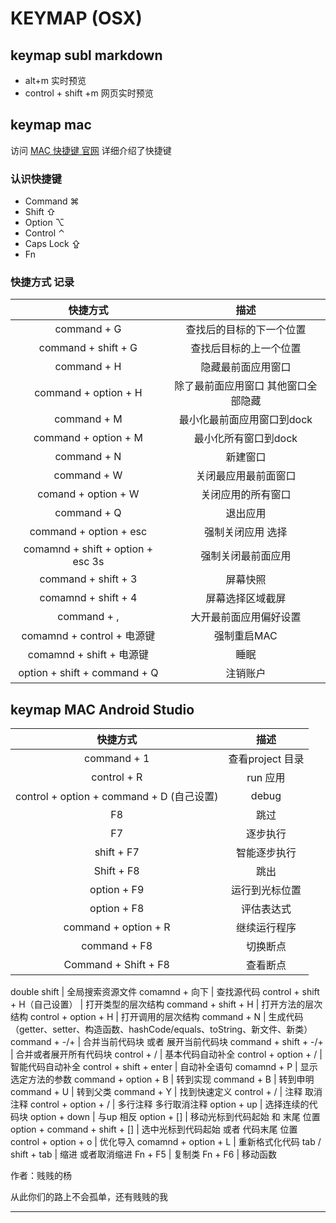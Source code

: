 # KEYMAP (OSX)

## keymap subl markdown  
- alt+m 实时预览
- control + shift +m 网页实时预览

## keymap mac

访问 [MAC 快捷键 官网][1] 详细介绍了快捷键

### 认识快捷键

- Command ⌘   
- Shift ⇧  
- Option ⌥
- Control ⌃
- Caps Lock ⇪
- Fn


###  快捷方式 记录

 快捷方式| 描述
 :---: | :---:
 command + G|查找后的目标的下一个位置 
 command + shift + G | 查找后目标的上一个位置
 command + H | 隐藏最前面应用窗口
 command + option + H | 除了最前面应用窗口 其他窗口全部隐藏
 command + M | 最小化最前面应用窗口到dock
 command + option + M | 最小化所有窗口到dock
 command + N | 新建窗口
 command + W | 关闭最应用最前面窗口
 comand + option + W | 关闭应用的所有窗口
 command + Q | 退出应用
 command + option + esc | 强制关闭应用 选择
 comamnd + shift + option + esc 3s| 强制关闭最前面应用
 command + shift + 3 | 屏幕快照
 comamnd + shift + 4 | 屏幕选择区域截屏
 command + , | 大开最前面应用偏好设置
 comamnd + control + 电源键 | 强制重启MAC
 comamnd + shift + 电源键 | 睡眠
 option + shift + command + Q | 注销账户
 


## keymap MAC Android Studio

 快捷方式| 描述
 :---: | :---:
 command + 1 | 查看project 目录 
 control + R | run 应用
 control + option + command + D (自己设置)| debug  
 F8 | 跳过
 F7 | 逐步执行	
 shift + F7 | 智能逐步执行	
 Shift + F8 | 跳出
 option + F9 | 运行到光标位置
 option + F8 | 评估表达式
 command + option + R | 继续运行程序	
 command + F8 | 切换断点	
 Command + Shift + F8 | 查看断点

 double shift | 全局搜索资源文件
 comamnd + 向下 | 查找源代码
 control + shift + H（自己设置） | 打开类型的层次结构
 command + shift + H | 打开方法的层次结构
 control + option + H | 打开调用的层次结构
 command + N | 生成代码（getter、setter、构造函数、hashCode/equals、toString、新文件、新类）	
 command + -/+ | 合并当前代码块 或者 展开当前代码块
 command + shift + -/+ | 合并或者展开所有代码块
 control + / | 基本代码自动补全
 control + option + / | 智能代码自动补全
 control + shift + enter |  自动补全语句
 comamnd + P | 显示选定方法的参数
 command + option + B | 转到实现
 command + B | 转到申明
 command + U | 转到父类
 command + Y | 找到快速定义
 control + /  | 注释 取消注释
 control + option + / | 多行注释 多行取消注释
 option + up | 选择连续的代码块 
 option + down | 与up 相反
 option + [] | 移动光标到代码起始 和 末尾 位置
 option + command + shift + [] | 选中光标到代码起始 或者 代码末尾 位置
 control + option + o | 优化导入
 comamnd + option + L | 重新格式化代码
 tab / shift + tab | 缩进 或者取消缩进
 Fn + F5 | 复制类
 Fn + F6 | 移动函数




 















  
作者：贱贱的杨

从此你们的路上不会孤单，还有贱贱的我



---------

[1]: https://support.apple.com/zh-cn/HT201236
[2]: http://www.macports.org/install.php